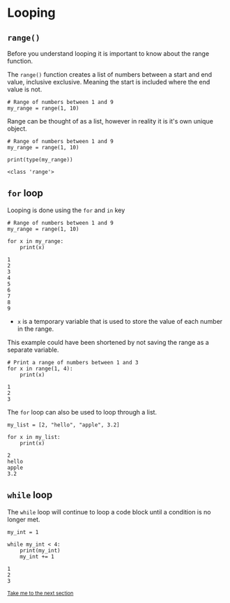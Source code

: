 # Looping

## `range()`

Before you understand looping it is important to know about the range function.

The `range()` function creates a list of numbers between a start and end value, inclusive exclusive. Meaning the start is included where the end value is not.

```python3
# Range of numbers between 1 and 9
my_range = range(1, 10)
```

Range can be thought of as a list, however in reality it is it's own unique object.

```python3
# Range of numbers between 1 and 9
my_range = range(1, 10)

print(type(my_range))
```

```Output
<class 'range'>
```

## `for` loop

Looping is done using the `for` and `in` key

```python3
# Range of numbers between 1 and 9
my_range = range(1, 10)

for x in my_range:
    print(x)
```

```Output
1
2
3
4
5
6
7
8
9
```

- `x` is a temporary variable that is used to store the value of each number in the range.

This example could have been shortened by not saving the range as a separate variable.

```python3
# Print a range of numbers between 1 and 3
for x in range(1, 4):
    print(x)
```

```Output
1
2
3
```

The `for` loop can also be used to loop through a list.

```python3
my_list = [2, "hello", "apple", 3.2]

for x in my_list:
    print(x)
```

```Output
2
hello
apple
3.2
```

## `while` loop

The `while` loop will continue to loop a code block until a condition is no longer met.

```python3
my_int = 1

while my_int < 4:
    print(my_int)
    my_int += 1
```

```Output
1
2
3
```

<sub>[Take me to the next section]()</sub>

